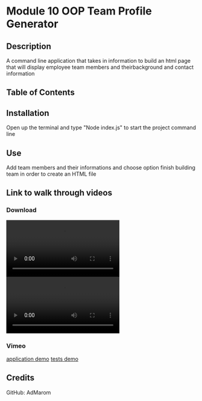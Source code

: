 # Module 10 OOP Team Profile Generator 

## Description 
A command line application that takes in information to build an html page that will display employee team members and theirbackground and contact information

## Table of Contents


## Installation
Open up the terminal and type "Node index.js" to start the project command line

## Use
Add team members and their informations and choose option finish building team in order to create an HTML file


## Link to walk through videos

### Download
![application demo](./demos/ApplicationDemo.mov)
![tests demo](./demos/TestsDemo.mov)

### Vimeo
[application demo](https://vimeo.com/810296455)
[tests demo](https://vimeo.com/810296499)

## Credits
GitHub: AdMarom
